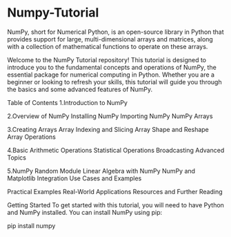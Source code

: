 # Numpy-Tutorial
NumPy, short for Numerical Python, is an open-source library in Python that provides support for large, multi-dimensional arrays and matrices, along with a collection of mathematical functions to operate on these arrays.

Welcome to the NumPy Tutorial repository! This tutorial is designed to introduce you to the fundamental concepts and operations of NumPy, the essential package for numerical computing in Python. Whether you are a beginner or looking to refresh your skills, this tutorial will guide you through the basics and some advanced features of NumPy.

Table of Contents
1.Introduction to NumPy

2.Overview of NumPy
Installing NumPy
Importing NumPy
NumPy Arrays

3.Creating Arrays
Array Indexing and Slicing
Array Shape and Reshape
Array Operations

4.Basic Arithmetic Operations
Statistical Operations
Broadcasting
Advanced Topics

5.NumPy Random Module
Linear Algebra with NumPy
NumPy and Matplotlib Integration
Use Cases and Examples

Practical Examples
Real-World Applications
Resources and Further Reading

Getting Started
To get started with this tutorial, you will need to have Python and NumPy installed. You can install NumPy using pip:

pip install numpy
